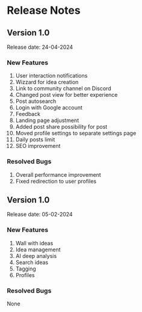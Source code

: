# Release Notes

## Version 1.0
Release date: 24-04-2024

### New Features

1. User interaction notifications
2. Wizzard for idea creation
3. Link to community channel on Discord
4. Changed post view for better experience
5. Post autosearch
6. Login with Google account
7. Feedback
8. Landing page adjustment
9. Added post share possibility for post
10. Moved profile settings to separate settings page
11. Daily posts limit
12. SEO improvement

### Resolved Bugs
1. Overall performance improvement
2. Fixed redirection to user profiles

## Version 1.0
Release date: 05-02-2024

### New Features

1. Wall with ideas
2. Idea management
3. AI deep analysis
4. Search ideas
5. Tagging
6. Profiles

### Resolved Bugs
None
